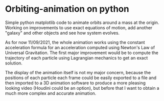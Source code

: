# Orbiting-animation on python

Simple python matplotlib code to animate orbits around a mass at the origin. Working on improvements to use exact equations of motion, add another "galaxy" and other objects and see how system evolves.

As for now 11/09/2021, the whole animation works using the constant acceleration formula for an acceleration computed using Newton's Law of Universal Gravitation. The first major improvement would be to compute the trajectory of each particle using Lagrangian mechanics to get an exact solution. 

The display of the animation itself is not my major concern, because the positions of each particle each frame could be easily exported to a file and then imported to a 3D animation software to produce a more pleasing looking video (Houdini could be an option), but before that I want to obtain a much more complex and accurate animation. 
